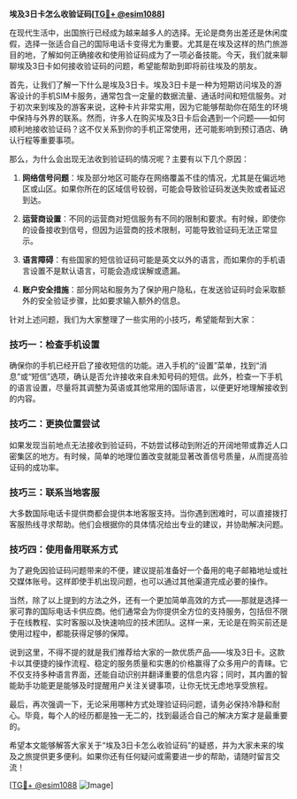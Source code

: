 **埃及3日卡怎么收验证码[[TG💪+ @esim1088](https://t.me/s/esim1088)]**

在现代生活中，出国旅行已经成为越来越多人的选择。无论是商务出差还是休闲度假，选择一张适合自己的国际电话卡变得尤为重要。尤其是在埃及这样的热门旅游目的地，了解如何正确接收和使用验证码成为了一项必备技能。今天，我们就来聊聊埃及3日卡如何接收验证码的问题，希望能帮助到即将前往埃及的朋友。

首先，让我们了解一下什么是埃及3日卡。埃及3日卡是一种为短期访问埃及的游客设计的手机SIM卡服务，通常包含一定量的数据流量、通话时间和短信服务。对于初次来到埃及的游客来说，这种卡片非常实用，因为它能够帮助你在陌生的环境中保持与外界的联系。然而，许多人在购买埃及3日卡后会遇到一个问题——如何顺利地接收验证码？这不仅关系到你的手机正常使用，还可能影响到预订酒店、确认行程等重要事项。

那么，为什么会出现无法收到验证码的情况呢？主要有以下几个原因：

1. **网络信号问题**：埃及部分地区可能存在网络覆盖不佳的情况，尤其是在偏远地区或山区。如果你所在的区域信号较弱，可能会导致验证码发送失败或者延迟到达。
   
2. **运营商设置**：不同的运营商对短信服务有不同的限制和要求。有时候，即使你的设备接收到信号，但因为运营商的技术限制，可能导致验证码无法正常显示。

3. **语言障碍**：有些国家的短信验证码可能是英文以外的语言，而如果你的手机语言设置不是默认语言，可能会造成误解或遗漏。

4. **账户安全措施**：部分网站和服务为了保护用户隐私，在发送验证码时会采取额外的安全验证步骤，比如要求输入额外的信息。

针对上述问题，我们为大家整理了一些实用的小技巧，希望能帮到大家：

### 技巧一：检查手机设置

确保你的手机已经开启了接收短信的功能。进入手机的“设置”菜单，找到“消息”或“短信”选项，确认是否允许接收来自未知号码的短信。此外，检查一下手机的语言设置，尽量将其调整为英语或其他常用的国际语言，以便更好地理解接收到的内容。

### 技巧二：更换位置尝试

如果发现当前地点无法接收到验证码，不妨尝试移动到附近的开阔地带或靠近人口密集区的地方。有时候，简单的地理位置改变就能显著改善信号质量，从而提高验证码的成功率。

### 技巧三：联系当地客服

大多数国际电话卡提供商都会提供本地客服支持。当你遇到困难时，可以直接拨打客服热线寻求帮助。他们会根据你的具体情况给出专业的建议，并协助解决问题。

### 技巧四：使用备用联系方式

为了避免因验证码问题带来的不便，建议提前准备好一个备用的电子邮箱地址或社交媒体账号。这样即使手机出现问题，也可以通过其他渠道完成必要的操作。

当然，除了以上提到的方法之外，还有一个更加简单高效的方式——那就是选择一家可靠的国际电话卡供应商。他们通常会为你提供全方位的支持服务，包括但不限于在线教程、实时客服以及快速响应的技术团队。这样一来，无论是在购买前还是使用过程中，都能获得足够的保障。

说到这里，不得不提的就是我们推荐给大家的一款优质产品——埃及3日卡。这款卡以其便捷的操作流程、稳定的服务质量和实惠的价格赢得了众多用户的青睐。它不仅支持多种语言界面，还能自动识别并翻译重要的信息内容；同时，其内置的智能助手功能更是能够及时提醒用户关注关键事项，让你无忧无虑地享受旅程。

最后，再次强调一下，无论采用哪种方式处理验证码问题，请务必保持冷静和耐心。毕竟，每个人的经历都是独一无二的，找到最适合自己的解决方案才是最重要的。

希望本文能够解答大家关于“埃及3日卡怎么收验证码”的疑惑，并为大家未来的埃及之旅提供更多便利。如果你还有任何疑问或需要进一步的帮助，请随时留言交流！

[[TG💪+ @esim1088](https://t.me/s/esim1088) ![Image](https://i.postimg.cc/4NQfJmqS/Snipaste-2025-05-13-00-14-12.png)]